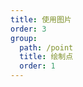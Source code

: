 ```yaml
---
title: 使用图片
order: 3
group:
  path: /point
  title: 绘制点
  order: 1
---
```


<code src="./image.tsx" compact="true" defaultShowCode="true"></code>
